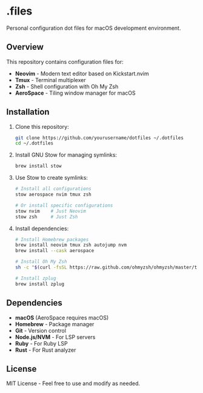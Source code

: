 # .files

Personal configuration dot files for macOS development environment.

## Overview

This repository contains configuration files for:
- **Neovim** - Modern text editor based on Kickstart.nvim
- **Tmux** - Terminal multiplexer
- **Zsh** - Shell configuration with Oh My Zsh
- **AeroSpace** - Tiling window manager for macOS

## Installation

1. Clone this repository:
   ```bash
   git clone https://github.com/yourusername/dotfiles ~/.dotfiles
   cd ~/.dotfiles
   ```

2. Install GNU Stow for managing symlinks:
   ```bash
   brew install stow
   ```

3. Use Stow to create symlinks:
   ```bash
   # Install all configurations
   stow aerospace nvim tmux zsh
   
   # Or install specific configurations
   stow nvim    # Just Neovim
   stow zsh     # Just Zsh
   ```

4. Install dependencies:
   ```bash
   # Install Homebrew packages
   brew install neovim tmux zsh autojump nvm
   brew install --cask aerospace
   
   # Install Oh My Zsh
   sh -c "$(curl -fsSL https://raw.github.com/ohmyzsh/ohmyzsh/master/tools/install.sh)"
   
   # Install zplug
   brew install zplug
   ```

## Dependencies

- **macOS** (AeroSpace requires macOS)
- **Homebrew** - Package manager
- **Git** - Version control
- **Node.js/NVM** - For LSP servers
- **Ruby** - For Ruby LSP
- **Rust** - For Rust analyzer

## License

MIT License - Feel free to use and modify as needed.
